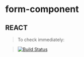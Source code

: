 # form-component 
## REACT 

> To check immediately:  

> [![Build Status](https://travis-ci.org/joemccann/dillinger.svg?branch=master)](https://travis-ci.org/joemccann/dillinger)
